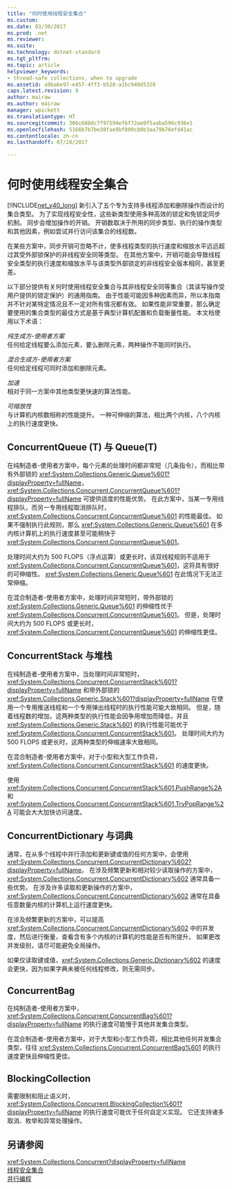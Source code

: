 ```yaml
---
title: "何时使用线程安全集合"
ms.custom: 
ms.date: 03/30/2017
ms.prod: .net
ms.reviewer: 
ms.suite: 
ms.technology: dotnet-standard
ms.tgt_pltfrm: 
ms.topic: article
helpviewer_keywords:
- thread-safe collections, when to upgrade
ms.assetid: a9babe97-e457-4ff3-b528-a1bc940d5320
caps.latest.revision: 9
author: mairaw
ms.author: mairaw
manager: wpickett
ms.translationtype: HT
ms.sourcegitcommit: 306c608dc7f97594ef6f72ae0f5aaba596c936e1
ms.openlocfilehash: 5166b7b7be38fae9bf809cb0b3aa79b76efd41ac
ms.contentlocale: zh-cn
ms.lasthandoff: 07/28/2017

---
```

# <a name="when-to-use-a-thread-safe-collection"></a>何时使用线程安全集合
[!INCLUDE[net_v40_long](../../../../includes/net-v40-long-md.md)] 新引入了五个专为支持多线程添加和删除操作而设计的集合类型。 为了实现线程安全性，这些新类型使用多种高效的锁定和免锁定同步机制。 同步会增加操作的开销。 开销数取决于所用的同步类型、执行的操作类型和其他因素，例如尝试并行访问该集合的线程数。  
  
 在某些方案中，同步开销可忽略不计，使多线程类型的执行速度和缩放水平远远超过其受外部锁保护的非线程安全同等类型。 在其他方案中，开销可能会导致线程安全类型的执行速度和缩放水平与该类型外部锁定的非线程安全版本相同，甚至更差。  
  
 以下部分提供有关何时使用线程安全集合与其非线程安全同等集合（其读写操作受用户提供的锁定保护）的通用指南。 由于性能可能因多种因素而异，所以本指南并不针对某特定情况且不一定对所有情况都有效。 如果性能非常重要，那么确定要使用的集合类型的最佳方式是基于典型计算机配置和负载衡量性能。 本文档使用以下术语：  
  
 *纯生成方-使用者方案*  
 任何给定线程要么添加元素，要么删除元素，两种操作不能同时执行。  
  
 *混合生成方-使用者方案*  
 任何给定线程可同时添加和删除元素。  
  
 *加速*  
 相对于同一方案中其他类型更快速的算法性能。  
  
 *可缩放性*  
 与计算机内核数相称的性能提升。 一种可伸缩的算法，相比两个内核，八个内核上的执行速度更快。  
  
## <a name="concurrentqueuet-vs-queuet"></a>ConcurrentQueue (T) 与 Queue(T)  
 在纯制造者-使用者方案中，每个元素的处理时间都非常短（几条指令），而相比带有外部锁的 <xref:System.Collections.Generic.Queue%601?displayProperty=fullName>，<xref:System.Collections.Concurrent.ConcurrentQueue%601?displayProperty=fullName> 可提供适度的性能优势。 在此方案中，当某一专用线程排队，而另一专用线程取消排队时，<xref:System.Collections.Concurrent.ConcurrentQueue%601> 的性能最佳。 如果不强制执行此规则，那么 <xref:System.Collections.Generic.Queue%601> 在多内核计算机上的执行速度甚至可能稍快于 <xref:System.Collections.Concurrent.ConcurrentQueue%601>。  
  
 处理时间大约为 500 FLOPS（浮点运算）或更长时，该双线程规则不适用于 <xref:System.Collections.Concurrent.ConcurrentQueue%601>，这将具有很好的可伸缩性。 <xref:System.Collections.Generic.Queue%601> 在此情况下无法正常伸缩。  
  
 在混合制造者-使用者方案中，处理时间非常短时，带外部锁的 <xref:System.Collections.Generic.Queue%601> 的伸缩性优于 <xref:System.Collections.Concurrent.ConcurrentQueue%601>。 但是，处理时间大约为 500 FLOPS 或更长时，<xref:System.Collections.Concurrent.ConcurrentQueue%601> 的伸缩性更佳。  
  
## <a name="concurrentstack-vs-stack"></a>ConcurrentStack 与堆栈  
 在纯制造者-使用者方案中，当处理时间非常短时，<xref:System.Collections.Concurrent.ConcurrentStack%601?displayProperty=fullName> 和带外部锁的 <xref:System.Collections.Generic.Stack%601?displayProperty=fullName> 在使用一个专用推送线程和一个专用弹出线程时的执行性能可能大致相同。 但是，随着线程数的增加，这两种类型的执行性能会因争用增加而降低，并且 <xref:System.Collections.Generic.Stack%601> 的执行性能可能优于 <xref:System.Collections.Concurrent.ConcurrentStack%601>。 处理时间大约为 500 FLOPS 或更长时，这两种类型的伸缩速率大致相同。  
  
 在混合制造者-使用者方案中，对于小型和大型工作负荷，<xref:System.Collections.Concurrent.ConcurrentStack%601> 的速度更快。  
  
 使用 <xref:System.Collections.Concurrent.ConcurrentStack%601.PushRange%2A> 和 <xref:System.Collections.Concurrent.ConcurrentStack%601.TryPopRange%2A> 可能会大大加快访问速度。  
  
## <a name="concurrentdictionary-vs-dictionary"></a>ConcurrentDictionary 与词典  
 通常，在从多个线程中并行添加和更新键或值的任何方案中，会使用 <xref:System.Collections.Concurrent.ConcurrentDictionary%602?displayProperty=fullName>。 在涉及频繁更新和相对较少读取操作的方案中，<xref:System.Collections.Concurrent.ConcurrentDictionary%602> 通常具备一些优势。 在涉及许多读取和更新操作的方案中，<xref:System.Collections.Concurrent.ConcurrentDictionary%602> 通常在具备任意数量内核的计算机上运行速度更快。  
  
 在涉及频繁更新的方案中，可以提高 <xref:System.Collections.Concurrent.ConcurrentDictionary%602> 中的并发度，然后进行衡量，查看含有多个内核的计算机的性能是否有所提升。 如果更改并发级别，请尽可能避免全局操作。  
  
 如果仅读取键或值，<xref:System.Collections.Generic.Dictionary%602> 的速度会更快，因为如果字典未被任何线程修改，则无需同步。  
  
## <a name="concurrentbag"></a>ConcurrentBag  
 在纯制造者-使用者方案中，<xref:System.Collections.Concurrent.ConcurrentBag%601?displayProperty=fullName> 的执行速度可能慢于其他并发集合类型。  
  
 在混合制造者-使用者方案中，对于大型和小型工作负荷，相比其他任何并发集合类型，往往 <xref:System.Collections.Concurrent.ConcurrentBag%601> 的执行速度更快且伸缩性更佳。  
  
## <a name="blockingcollection"></a>BlockingCollection  
 需要限制和阻止语义时，<xref:System.Collections.Concurrent.BlockingCollection%601?displayProperty=fullName> 的执行速度可能优于任何自定义实现。 它还支持诸多取消、枚举和异常处理操作。  
  
## <a name="see-also"></a>另请参阅  
 <xref:System.Collections.Concurrent?displayProperty=fullName>   
 [线程安全集合](../../../../docs/standard/collections/thread-safe/index.md)   
 [并行编程](../../../../docs/standard/parallel-programming/index.md)


